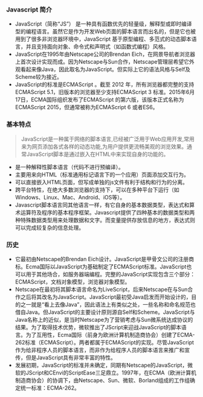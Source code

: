 ### Javascript 简介

- JavaScript（简称“JS”） 是一种具有函数优先的轻量级，解释型或即时编译型的编程语言。虽然它是作为开发Web页面的脚本语言而出名的，但是它也被用到了很多非浏览器环境中，JavaScript 基于原型编程、多范式的动态脚本语言，并且支持面向对象、命令式和声明式（如函数式编程）风格。
- JavaScript在1995年由Netscape公司的Brendan Eich，在网景导航者浏览器上首次设计实现而成。因为Netscape与Sun合作，Netscape管理层希望它外观看起来像Java，因此取名为JavaScript。但实际上它的语法风格与Self及Scheme较为接近。
- JavaScript的标准是ECMAScript 。截至 2012 年，所有浏览器都完整的支持ECMAScript 5.1，旧版本的浏览器至少支持ECMAScript 3 标准。2015年6月17日，ECMA国际组织发布了ECMAScript 的第六版，该版本正式名称为 ECMAScript 2015，但通常被称为ECMAScript 6 或者ES6。

### 基本特点
>JavaScript是一种属于网络的脚本语言,已经被广泛用于Web应用开发,常用来为网页添加各式各样的动态功能,为用户提供更流畅美观的浏览效果。通常JavaScript脚本是通过嵌入在HTML中来实现自身的功能的。

- 是一种解释性脚本语言（代码不进行预编译）。 
- 主要用来向HTML（标准通用标记语言下的一个应用）页面添加交互行为。 
- 可以直接嵌入HTML页面，但写成单独的js文件有利于结构和行为的分离。 
- 跨平台特性，在绝大多数浏览器的支持下，可以在多种平台下运行（如Windows、Linux、Mac、Android、iOS等）。
- Javascript脚本语言同其他语言一样，有它自身的基本数据类型，表达式和算术运算符及程序的基本程序框架。Javascript提供了四种基本的数据类型和两种特殊数据类型用来处理数据和文字。而变量提供存放信息的地方，表达式则可以完成较复杂的信息处理。

### 历史

- 它最初由Netscape的Brendan Eich设计。JavaScript是甲骨文公司的注册商标。Ecma国际以JavaScript为基础制定了ECMAScript标准。JavaScript也可以用于其他场合，如服务器端编程。完整的JavaScript实现包含三个部分：ECMAScript，文档对象模型，浏览器对象模型。  
- Netscape在最初将其脚本语言命名为LiveScript，后来Netscape在与Sun合作之后将其改名为JavaScript。JavaScript最初受Java启发而开始设计的，目的之一就是“看上去像Java”，因此语法上有类似之处，一些名称和命名规范也借自Java。但JavaScript的主要设计原则源自Self和Scheme。JavaScript与Java名称上的近似，是当时Netscape为了营销考虑与Sun微系统达成协议的结果。为了取得技术优势，微软推出了JScript来迎战JavaScript的脚本语言。为了互用性，Ecma国际（前身为欧洲计算机制造商协会）创建了ECMA-262标准（ECMAScript）。两者都属于ECMAScript的实现。尽管JavaScript作为给非程序人员的脚本语言，而非作为给程序人员的脚本语言来推广和宣传，但是JavaScript具有非常丰富的特性。 
- 发展初期，JavaScript的标准并未确定，同期有Netscape的JavaScript，微软的JScript和CEnvi的ScriptEase三足鼎立。1997年，在ECMA（欧洲计算机制造商协会）的协调下，由Netscape、Sun、微软、Borland组成的工作组确定统一标准：ECMA-262。